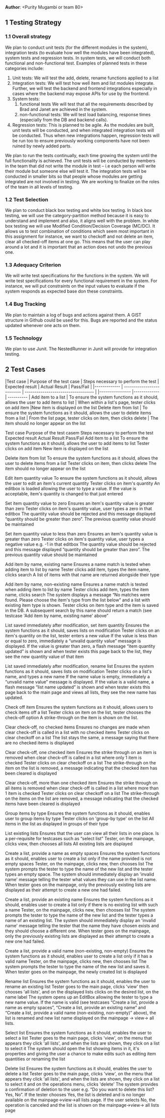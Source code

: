 
**Author**: \<Purity Mugambi or team 80\>

## 1 Testing Strategy

### 1.1 Overall strategy

We plan to conduct unit tests (for the different modules in the system), integration tests (to evaluate how well the modules have been integrated), system tests and regression tests. In system tests, we will conduct both functional and non-functional test. Examples of planned tests in these categories include:

1. Unit tests:
We will test the add, delete, rename functions applied to a list
2. Integration tests:
We will test how well item and list modules integrate. Further, we will test the backend and frontend integrations especially in cases where the backend may expose APIs for use by the frontend.
3. System tests:
	1. functional tests
	We will test that all the requirements described by Brad and Janet are achieved in the system.
	2. non-functional tests:
	We will test load balancing, response times (especially from the DB and backend calls).
4. Regression tests:
This is planned to be agile. As the modules are built, unit tests will be conducted, and when integrated integration tests will be conducted. Thus when new integrations happen, regression tests will be run too to ensure previously working components have not been ruined by newly added parts.

We plan to run the tests continually, each time growing the system until the full functionality is achieved. The unit tests will be conducted by members in the team that did not write the module in test – i.e each person will write their module but someone else will test it. The integration tests will be conducted in smaller bits so that people whose modules are getting integrated are not involved in testing. We are working to finalize on the roles of the team in all levels of testing.

### 1.2 Test Selection
We plan to conduct black box testing and white box testing. In black box testing, we will use the category-partition method because it is easy to understand and implement and also, it aligns well with the problem. In white box testing we will use Modified Condition/Decision Coverage (MC/DC). It allows us to test combination of conditions which seem most important in this assignment for instance, we want to checkoff and not delete an item, clear all checked-off items at one go. This means that the user can play around a lot and it is important that an action does not undo the previous one.

### 1.3 Adequacy Criterion
We will write test specifications for the functions in the system. We will write test specifications for every functional requirement in the system. For instance, we will put constraints on the input values to evaluate if the system responds as expected base don these constraints.

### 1.4 Bug Tracking

We plan to maintain a log of bugs and actions against them. A GIST structure in Github could be used for this. Bugs are reported and the status updated whenever one acts on them.

### 1.5 Technology
We plan to use Junit. The NestedRunner in Junit will provide for integration testing.


## 2 Test Cases

|Test case | Purpose of the test case | Steps necessary to perform the test | Expected result | Actual Result | Pass/Fail |
|------------- | -------------------------- | ----------------------------------- | |---------------- |------------- | ---------- |
Add item to a list  | To ensure the system functions as it should, allows the user to add items to list | When within a list's page, tester clicks on add item |New item is displayed on the list
Delete item from list  | To ensure the system functions as it should, allows the user to delete items from a list | From the list page, tester clicks on item, then clicks delete | The item should no longer appear on the list

Test case
Purpose of the test casem 
Steps necessary to perform the test
Expected result
Actual Result
Pass/Fail
Add item to a list
To ensure the system functions as it should, allows the user to add items to list
Tester clicks on add item
New item is displayed on the list


Delete item from list
To ensure the system functions as it should, allows the user to delete items from a list
Tester clicks on item, then clicks delete
The item should no longer appear on the list


Edit item quantity value
To ensure the system functions as it should, allows the user to edit an item's current quantity
Tester clicks on item's quantity
An editbox is loaded allowing the user to type a value. If the value is acceptable, item's quantity is changed to that just entered


Set item quantity value to zero
Ensures an item's quantity value is greater than zero
Tester clicks on item's quantity value, user types a zero in that editbox
The quantity value should be rejected and this message displayed “quantity should be greater than zero”. The previous quantity value should be maintained


Set item quantity value to less than zero
Ensures an item's quantity value is greater than zero
Tester clicks on item's quantity value, user types a negative value e.g. -1 in that editbox
The quantity value should be rejected and this message displayed “quantity should be greater than zero”. The previous quantity value should be maintained


Add item by name, existing name
Ensures a name match is tested when adding item to list by name
Tester clicks add item, types the item name, clicks search
A list of items with that name are returned alongside their type


Add item by name, non-existing name
Ensures a name match is tested when adding item to list by name
Tester clicks add item, types the item name, clicks search
The system displays a message “No matches were found. Please choose the item's type from the list below” and a list with existing item type is shown. Tester clicks on item type and the item is saved in the DB. A subsequent search by this name should return a match (see testcase 'Add item by name, existing name' above”


List saved immediately after modification, set item quantity
Ensures the system functions as it should, saves lists on modification
Tester clicks on an item's quantity on the list, tester enters a new value
If the value is less than or equal to zero, immediately a “unvalid quantity value” message is displayed. If the value is greater than zero, a flash message “item quantity updated” is shown and when tester exists this page back to the list, they see the new quantity value of that item


List saved immediately after modification, rename list
Ensures the system functions as it should, saves lists on modification
Tester clicks on a list's name, and types a new name
If the name value is empty, immediately a “unvalid name value” message is displayed. If the value is a valid name, a flash message “list name updated” is shown and when tester exists this page back to the main page and views all lists, they see the new name has updated.


Check off item
Ensures the system functions as it should, allows users to check items off a list
Tester clicks on item on the list, tester chooses the check-off option
A strike-through on the item is shown on the list.


Clear check-off, no  checked items
Ensures no changes are made when clear check-off is called in a list with no checked items
Tester clicks on clear checkoff on a list
The list stays the same, a message saying that there are no checked items is displayed


Clear check-off, one checked item
Ensures the strike through on an item is removed when clear check-off is called in a list where only 1 item is checked
Tester clicks on clear checkoff on a list
The strike-through on the item on the list is removed, a message indicating that the checked item has been cleared is displayed


Clear check-off, more than one checked item
Ensures the strike through on all items is removed when clear check-off is called in a list where more than 1 item is checked
Tester clicks on clear checkoff on a list
The strike-through on the items on the list are removed, a message indicating that the checked items have been cleared is displayed


Group items by type
Ensures the system functions as it should, enables user to group items by type
Tester clicks on 'group-by type' on the list
All items in the list as displayed in groups of their type


List existing lists
Ensures that the user can view all their lists in one place. Is a per-requisite for testcases such as “select list”
Tester, on the mainpage, clicks view, then chooses all lists
All existing lists are displayed


Create a list, provide a name as empty spaces
Ensures the system functions as it should, enables user to create a list only if the name provided is not empty spaces
Tester, on the mainpage, clicks new, then chooses list
The system prompts the tester to type the name of the new list and the tester types an empty space. The system should immediately display an 'invalid name' message telling the tester what values they can use in the list name. When tester goes on the mainpage, only the previously existing lists are displayed as their attempt to create a new one had failed.


Create a list, provide an existing name
Ensures the system functions as it should, enables user to create a list only if there is no existing list with such a name
Tester, on the mainpage, clicks new, then chooses list
The system prompts the tester to type the name of the new list and the tester types a name of an existing list.  The system should immediately display an 'invalid name' message telling the tester that the name they have chosen exists and they should choose a different one. When tester goes on the mainpage, only the previously existing lists are displayed as their attempt to create a new one had failed.


Create a list, provide a valid name (non-existing, non-empty)
Ensures the system functions as it should, enables user to create a list only if it has a valid name
Tester, on the mainpage, clicks new, then chooses list
The system prompts the tester to type the name of the new list and saves it. When tester goes on the mainpage, the newly created list is displayed


Rename list
Ensures the system functions as it should, enables the user to rename an existing list
Tester goes to the main page, clicks 'view' then chooses 'all lists', and on the displayed lists clicks on the desired list, on the name label
The system opens up an EditBox allowing the tester to type a new name value. If the name is valid (see testcases “Create a list, provide a name as empty spaces”, “Create a list, provide an existing name” and “Create a list, provide a valid name (non-existing, non-empty)” above), the list is renamed and new list name displayed on the mainpage → view→ all lists.


Select list
Ensures the system functions as it should, enables the user to select a list
Tester goes to the main page, clicks 'view', on the menu that appears they click 'all lists', and when the lists are shown, they click on a list to select it
The system should open the list showing items in it, it's properties and giving the user a chance to make edits such as editing item quantities or renaming the list


Delete list
Ensures the system functions as it should, enables the user to delete a list
Tester goes to the main page, clicks 'view', on the menu that appears they click 'all lists', and when the lists are shown, they click on a list to select it and on the operations menu, clicks 'delete'
The system provides a confirmation of deletion to the user e.g. “Do you want to delete this list? Yes, No”. If the tester chooses Yes, the list is deleted and is no longer available on the mainpage→view→all lists page.
If the user selects No, the operation is canceled and the list is shown on the mainpage→view→ all lists page









